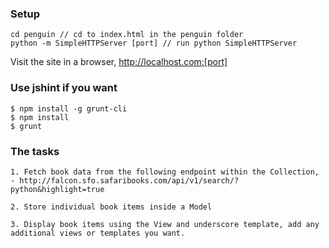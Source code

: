 ### Setup
	cd penguin // cd to index.html in the penguin folder
	python -m SimpleHTTPServer [port] // run python SimpleHTTPServer

Visit the site in a browser, http://localhost.com:[port]

### Use jshint if you want

    $ npm install -g grunt-cli
    $ npm install
    $ grunt

### The tasks
    1. Fetch book data from the following endpoint within the Collection,
    - http://falcon.sfo.safaribooks.com/api/v1/search/?python&highlight=true

    2. Store individual book items inside a Model

    3. Display book items using the View and underscore template, add any additional views or templates you want.



